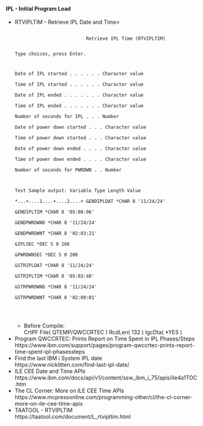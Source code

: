 <h4>IPL - Initial Program Load</h4>
<ul>
  <li>RTVIPLTIM - Retrieve IPL Date and Time><br />
  <pre><code>
                          Retrieve IPL Time (RTVIPLTIM)                       
                                                                              
 Type choices, press Enter.                                                   
                                                                              
 Date of IPL started  . . . . . .                 Character value             
 Time of IPL started  . . . . . .                 Character value             
 Date of IPL ended  . . . . . . .                 Character value             
 Time of IPL ended  . . . . . . .                 Character value             
 Number of seconds for IPL  . . .                 Number                      
 Date of power down started . . .                 Character value             
 Time of power down started . . .                 Character value             
 Date of power down ended . . . .                 Character value             
 Time of power down ended . . . .                 Character value             
 Number of seconds for PWRDWN . .                 Number                      
                                                                              
  
  Test Sample output:
   Variable               Type        Length         Value                     
                                                    *...+....1....+....2....+
 &ENDIPLDAT               *CHAR            8       '11/24/24'                
 &ENDIPLTIM               *CHAR            8       '05:08:06'                
 &ENDPWRDWND              *CHAR            8       '11/24/24'                
 &ENDPWRDWNT              *CHAR            8       '02:03:21'                
 &IPLSEC                  *DEC           5 0        266                      
 &PWRDWNSEC               *DEC           5 0        200                      
 &STRIPLDAT               *CHAR            8       '11/24/24'                
 &STRIPLTIM               *CHAR            8       '05:03:40'                
 &STRPWRDWND              *CHAR            8       '11/24/24'                
 &STRPWRDWNT              *CHAR            8       '02:00:01'                
  </code>
  </pre>
  </li>
  <ul>
    <li>Before Compile:<br />
    CrtPF      File( QTEMP/QWCCRTEC ) 
           RcdLen( 132 )          
           IgcDta( *YES )         </li>
  </ul>
  <li>Program QWCCRTEC: Prints Report on Time Spent in IPL Phases/Steps<br />https://www.ibm.com/support/pages/program-qwccrtec-prints-report-time-spent-ipl-phasessteps</li>
  <li>Find the last IBM i System IPL date<br />https://www.nicklitten.com/find-last-ipl-date/</li>
  <li>ILE CEE Date and Time APIs<br />https://www.ibm.com/docs/api/v1/content/ssw_ibm_i_75/apis/ile4a1TOC.htm</li>
  <li>The CL Corner: More on ILE CEE Time APIs<br />https://www.mcpressonline.com/programming-other/cl/the-cl-corner-more-on-ile-cee-time-apis</li>
  <li>TAATOOL - RTVIPLTIM<br />https://taatool.com/document/L_rtvipltim.html</li>
</ul>
